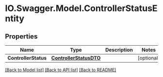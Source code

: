# IO.Swagger.Model.ControllerStatusEntity
## Properties

Name | Type | Description | Notes
------------ | ------------- | ------------- | -------------
**ControllerStatus** | [**ControllerStatusDTO**](ControllerStatusDTO.md) |  | [optional] 

[[Back to Model list]](../README.md#documentation-for-models) [[Back to API list]](../README.md#documentation-for-api-endpoints) [[Back to README]](../README.md)

